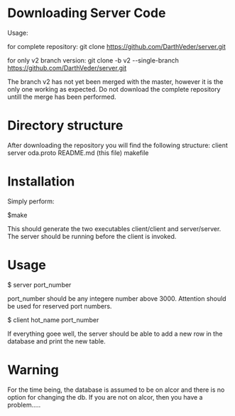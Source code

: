 Downloading Server Code
=======================

Usage:

for complete repository:
git clone  https://github.com/DarthVeder/server.git

for only v2 branch version:
git clone -b v2 --single-branch https://github.com/DarthVeder/server.git

The branch v2 has not yet been merged with the master, however it is the only one working as
expected. Do not download the complete repository untill the merge has been performed.

Directory structure
===================

After downloading the repository you will find the following structure:
client
server
oda.proto
README.md (this file)
makefile

Installation
============

Simply perform:

$make

This should generate the two executables client/client and server/server. The server should be running
before the client is invoked. 

Usage
=====

$ server port_number

port_number should be any integere number above 3000. Attention should be used for reserved
port numbers.

$ client hot_name port_number

If everything goee well, the server should be able to add a new row in the database and print the
new table.

Warning
=======

For the time being, the database is assumed to be on alcor and there is no option for changing
the db. If you are not on alcor, then you have a problem.....

